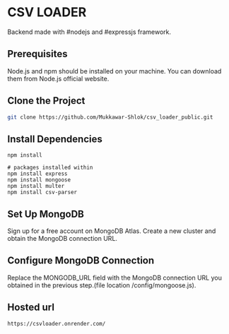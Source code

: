 # CSV LOADER

Backend made with #nodejs and #expressjs framework.

## Prerequisites

Node.js and npm should be installed on your machine. You can download them from Node.js official website.

## Clone the Project


```bash
git clone https://github.com/Mukkawar-Shlok/csv_loader_public.git
```

## Install Dependencies

```npm
npm install

# packages installed within
npm install express
npm install mongoose
npm install multer
npm install csv-parser
```
## Set Up MongoDB

Sign up for a free account on MongoDB Atlas.
Create a new cluster and obtain the MongoDB connection URL.

## Configure MongoDB Connection
Replace the MONGODB_URL field with the MongoDB connection URL you obtained in the previous step.(file location /config/mongoose.js).

## Hosted url
```link
https://csvloader.onrender.com/
```

